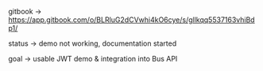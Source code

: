 gitbook -> https://app.gitbook.com/o/BLRluG2dCVwhi4kO6cye/s/gllkqq5537163vhiBdp1/

status -> demo not working, documentation started

goal -> usable JWT demo & integration into Bus API
